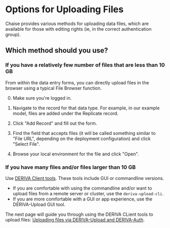 # Options for Uploading Files

Chaise provides various methods for uploading data files, which are available for those with editing rights (ie, in the correct authentication group).

## Which method should you use?

### If you have a relatively few number of files that are less than 10 GB

From within the data entry forms, you can directly upload files in the browser using a typical File Browser function.

0. Make sure you're logged in.

1. Navigate to the record for that data type. For example, in our example model, files are added under the Replicate record.

2. Click "Add Record" and fill out the form.

3. Find the field that accepts files (it will be called something similar to "File URL", depending on the deployment configuration) and click "Select File".

4. Browse your local environment for the file and click "Open".

### If you have many files and/or files larger than 10 GB

Use [DERIVA Client tools](../../deriva-client.html). These tools include GUI or commandline versions.

* If you are comfortable with using the commandline and/or want to upload files from a remote server or cluster, use the `deriva-upload-cli`.
* If you are more comfortable with a GUI or app experience, use the DERIVA-Upload GUI tool.

The next page will guide you through using the DERIVA CLient tools to upload files: [Uploading files via DERIVA-Upload and DERIVA-Auth](uploading.html).
